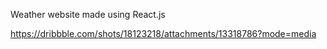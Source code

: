 Weather website made using React.js

https://dribbble.com/shots/18123218/attachments/13318786?mode=media

